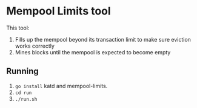 # Mempool Limits tool

This tool:

1. Fills up the mempool beyond its transaction limit to make sure eviction works correctly
2. Mines blocks until the mempool is expected to become empty

## Running

1. `go install` katd and mempool-limits.
2. `cd run`
3. `./run.sh`


